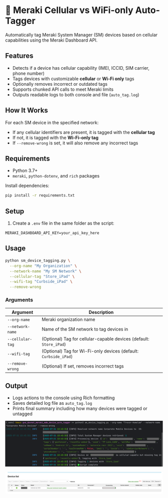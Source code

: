 # 📱 Meraki Cellular vs WiFi-only Auto-Tagger

Automatically tag Meraki System Manager (SM) devices based on cellular capabilities using the Meraki Dashboard API.

## Features

- Detects if a device has cellular capability (IMEI, ICCID, SIM carrier, phone number)
- Tags devices with customizable **cellular** or **Wi-Fi only** tags
- Optionally removes incorrect or outdated tags
- Supports chunked API calls to meet Meraki limits
- Outputs readable logs to both console and file (`auto_tag.log`)

## How It Works

For each SM device in the specified network:
- If any cellular identifiers are present, it is tagged with the **cellular tag**
- If not, it is tagged with the **Wi-Fi-only tag**
- If `--remove-wrong` is set, it will also remove any incorrect tags

## Requirements

- Python 3.7+
- `meraki`, `python-dotenv`, and `rich` packages

Install dependencies:

```bash
pip install -r requirements.txt
```

## Setup

1. Create a `.env` file in the same folder as the script:

```
MERAKI_DASHBOARD_API_KEY=your_api_key_here
```

## Usage

```bash
python sm_device_tagging.py \
  --org-name "My Organization" \
  --network-name "My SM Network" \
  --cellular-tag "Store_iPad" \
  --wifi-tag "Curbside_iPad" \
  --remove-wrong
```

### Arguments

| Argument          | Description                                                  |
|-------------------|--------------------------------------------------------------|
| `--org-name`       | Meraki organization name                                     |
| `--network-name`   | Name of the SM network to tag devices in                     |
| `--cellular-tag`   | (Optional) Tag for cellular-capable devices (default: `Store_iPad`)   |
| `--wifi-tag`       | (Optional) Tag for Wi-Fi-only devices (default: `Curbside_iPad`)      |
| `--remove-wrong`   | (Optional) If set, removes incorrect tags                    |

## Output

- Logs actions to the console using Rich formatting
- Saves detailed log file as `auto_tag.log`
- Prints final summary including how many devices were tagged or untagged

![script_output.png](IMAGES/script_output.png)

![dashboard_output.png](IMAGES/dashboard_output.png)